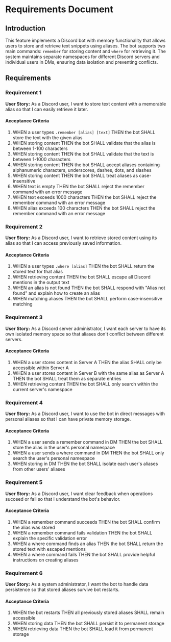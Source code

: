 # Requirements Document

## Introduction

This feature implements a Discord bot with memory functionality that allows users to store and retrieve text snippets using aliases. The bot supports two main commands: `remember` for storing content and `where` for retrieving it. The system maintains separate namespaces for different Discord servers and individual users in DMs, ensuring data isolation and preventing conflicts.

## Requirements

### Requirement 1

**User Story:** As a Discord user, I want to store text content with a memorable alias so that I can easily retrieve it later.

#### Acceptance Criteria

1. WHEN a user types `.remember [alias] [text]` THEN the bot SHALL store the text with the given alias
2. WHEN storing content THEN the bot SHALL validate that the alias is between 1-100 characters
3. WHEN storing content THEN the bot SHALL validate that the text is between 1-1000 characters
4. WHEN storing content THEN the bot SHALL accept aliases containing alphanumeric characters, underscores, dashes, dots, and slashes
5. WHEN storing content THEN the bot SHALL treat aliases as case-insensitive
6. WHEN text is empty THEN the bot SHALL reject the remember command with an error message
7. WHEN text exceeds 1000 characters THEN the bot SHALL reject the remember command with an error message
8. WHEN alias exceeds 100 characters THEN the bot SHALL reject the remember command with an error message

### Requirement 2

**User Story:** As a Discord user, I want to retrieve stored content using its alias so that I can access previously saved information.

#### Acceptance Criteria

1. WHEN a user types `.where [alias]` THEN the bot SHALL return the stored text for that alias
2. WHEN retrieving content THEN the bot SHALL escape all Discord mentions in the output text
3. WHEN an alias is not found THEN the bot SHALL respond with "Alias not found" and explain how to create an alias
4. WHEN matching aliases THEN the bot SHALL perform case-insensitive matching

### Requirement 3

**User Story:** As a Discord server administrator, I want each server to have its own isolated memory space so that aliases don't conflict between different servers.

#### Acceptance Criteria

1. WHEN a user stores content in Server A THEN the alias SHALL only be accessible within Server A
2. WHEN a user stores content in Server B with the same alias as Server A THEN the bot SHALL treat them as separate entries
3. WHEN retrieving content THEN the bot SHALL only search within the current server's namespace

### Requirement 4

**User Story:** As a Discord user, I want to use the bot in direct messages with personal aliases so that I can have private memory storage.

#### Acceptance Criteria

1. WHEN a user sends a remember command in DM THEN the bot SHALL store the alias in the user's personal namespace
2. WHEN a user sends a where command in DM THEN the bot SHALL only search the user's personal namespace
3. WHEN storing in DM THEN the bot SHALL isolate each user's aliases from other users' aliases

### Requirement 5

**User Story:** As a Discord user, I want clear feedback when operations succeed or fail so that I understand the bot's behavior.

#### Acceptance Criteria

1. WHEN a remember command succeeds THEN the bot SHALL confirm the alias was stored
2. WHEN a remember command fails validation THEN the bot SHALL explain the specific validation error
3. WHEN a where command finds an alias THEN the bot SHALL return the stored text with escaped mentions
4. WHEN a where command fails THEN the bot SHALL provide helpful instructions on creating aliases

### Requirement 6

**User Story:** As a system administrator, I want the bot to handle data persistence so that stored aliases survive bot restarts.

#### Acceptance Criteria

1. WHEN the bot restarts THEN all previously stored aliases SHALL remain accessible
2. WHEN storing data THEN the bot SHALL persist it to permanent storage
3. WHEN retrieving data THEN the bot SHALL load it from permanent storage
